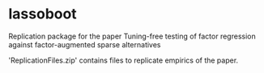 # lassoboot
 Replication package for the paper Tuning-free testing of factor regression
against factor-augmented sparse alternatives


'ReplicationFiles.zip' contains files to replicate empirics of the paper.